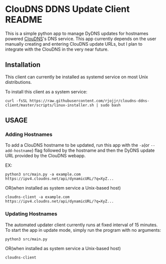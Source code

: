 # ClouDNS DDNS Update Client README

This is a simple python app to manage DyDNS updates for hostnames powered
[ClouDNS](https://www.cloudns.net)'s DNS service. This app currently depends on
the user manually creating and entering ClouDNS update URLs,
but I plan to integrate with the ClouDNS in the very near future.

## Installation

This client can currently be installed as systemd service
on most Unix distributions. 

To install this client as a system service:

```shell
curl -fsSL https://raw.githubusercontent.com/rjojjr/cloudns-ddns-client/master/scripts/linux-installer.sh | sudo bash
```

## USAGE

### Adding Hostnames

To add a ClouDNS hostname to be updated, run this app 
with the `-a`(or `--add-hostname`) flag followed by the hostname and then the
DyDNS update URL provided by the ClouDNS webapp.

EX:

```shell
python3 src/main.py -a example.com https://ipv4.cloudns.net/api/dynamicURL/?q=XyZ...
```

OR(when installed as system service a Unix-based host)

```shell
cloudns-client -a example.com https://ipv4.cloudns.net/api/dynamicURL/?q=XyZ...
```

### Updating Hostnames

The automated updater client currently runs at fixed interval of
15 minutes. To start the app in update mode, simply run the
program with no arguments:

```shell
python3 src/main.py
```

OR(when installed as system service a Unix-based host)

```shell
cloudns-client
```